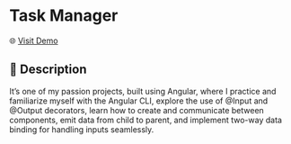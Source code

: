 # Task Manager

🌐 [Visit Demo](https://task-folder.vercel.app/)

## 📄 Description

It’s one of my passion projects, built using Angular, where I practice and familiarize myself with the Angular CLI, explore the use of @Input and @Output decorators, learn how to create and communicate between components, emit data from child to parent, and implement two-way data binding for handling inputs seamlessly.
